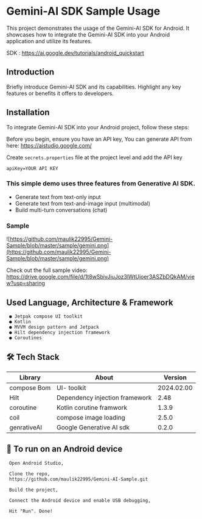 # Gemini-AI SDK Sample Usage

This project demonstrates the usage of the Gemini-AI SDK for Android. It showcases how to integrate the Gemini-AI SDK into your Android application and utilize its features.

SDK : https://ai.google.dev/tutorials/android_quickstart

## Introduction

Briefly introduce Gemini-AI SDK and its capabilities. Highlight any key features or benefits it offers to developers.

## Installation

To integrate Gemini-AI SDK into your Android project, follow these steps:

Before you begin, ensure you have an API key, You can generate API from here: https://aistudio.google.com/

Create ```secrets.properties``` file at the project level and add the API key

```
apiKey=YOUR API KEY
```
### This simple demo uses three features from Generative AI SDK.

- Generate text from text-only input
- Generate text from text-and-image input (multimodal)
- Build multi-turn conversations (chat)

### Sample

![https://github.com/maulik22995/Gemini-Sample/blob/master/sample/gemini.png](https://github.com/maulik22995/Gemini-Sample/blob/master/sample/gemini.png)

Check out the full sample video: https://drive.google.com/file/d/1t8wSbivJiuJoz3lWtUjoer3ASZbDQkAM/view?usp=sharing

## Used Language, Architecture & Framework

```
 ● Jetpak compose UI toolkit
 ● Kotlin
 ● MVVM design pattern and Jetpack
 ● Hilt dependency injection framework
 ● Coroutines
```

## 🛠️ Tech Stack

| Library          | About                                         |   Version    |
| ---------------- | ----------------------------------------------| ------------ |
| compose Bom      | UI- toolkit                                   | 2024.02.00   |
| Hilt             | Dependency injection framework                | 2.48         |
| coroutine        | Kotlin corutine framwork                      | 1.3.9        |
| coil             | compose image loading                         | 2.5.0        |
| genrativeAI      | Google Generative AI sdk                      | 0.2.0        |


## 🚀 To run on an Android device

  ```
   Open Android Studio,
  
   Clone the repo,
   https://github.com/maulik22995/Gemini-AI-Sample.git

   Build the project,

   Connect the Android device and enable USB debugging,
    
   Hit "Run". Done!
  ``` 
